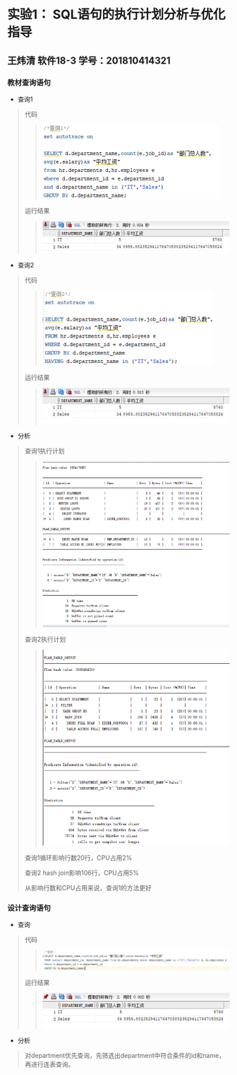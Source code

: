 # 实验1： SQL语句的执行计划分析与优化指导

## 王炜清 软件18-3 学号：201810414321

### 教材查询语句

- 查询1

> 代码
>
> > ![image-20210311112706243](.\教材查询1代码.png)
>
> 运行结果
>
> > ![image-20210311114426165](.\教材查询1结果.png)

- 查询2
> 代码
>
> > ![image-20210311112731853](.\教材查询2代码.png)
>
> 运行结果
>
> > ![image-20210311115036859](.\教材查询2结果.png)

- 分析

> 查询1执行计划
>
> > <img src=".\教材查询1执行计划.png" alt="image-20210311120840408" style="zoom: 80%;" />
>
> 查询2执行计划
>
> > <img src=".\教材查询2执行计划.png" alt="image-20210311120914917" style="zoom:80%;" />
>
> 查询1循环影响行数20行，CPU占用2%
>
> 查询2 hash join影响106行，CPU占用5%
>
> 从影响行数和CPU占用来说，查询1的方法更好

### 设计查询语句

- 查询

> 代码
>
> > ![image-20210311142251899](.\设计查询代码.png)
>
> 运行结果
>
> > ![image-20210311142334294](.\设计查询结果.png)

- 分析

> 对department优先查询，先筛选出department中符合条件的id和name，再进行连表查询。